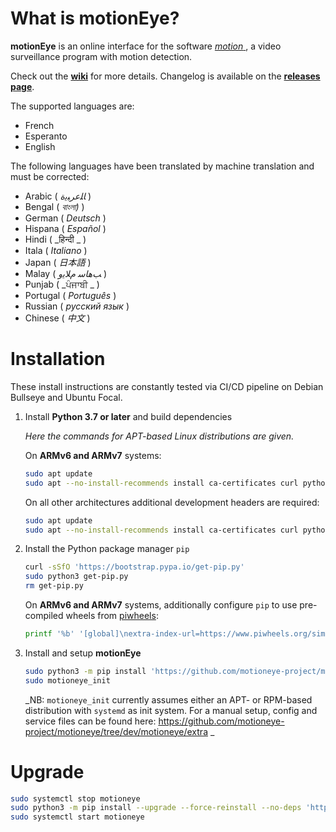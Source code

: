 # What is motionEye?

**motionEye** is an online interface for the software [ _motion_ ](https://motion-project.github.io/), a video surveillance program with motion detection.

Check out the [__wiki__](https://github.com/motioneye-project/motioneye/wiki) for more details. Changelog is available on the [__releases page__](https://github.com/motioneye-project/motioneye/releases).

The supported languages are:
* French
* Esperanto
* English

The following languages have been translated by machine translation and must be corrected:

* Arabic ( _ﺎﻠﻋﺮﺒﻳﺓ_ )
* Bengal ( _বাংলা)_ )
* German ( _Deutsch_ )
* Hispana ( _Español_ )
* Hindi ( _हिन्दी _ )
* Itala ( _Italiano_ )
* Japan ( _日本語_ )
* Malay ( _ﺐﻫﺎﺳ ﻡﻼﻳﻭ_ )
* Punjab ( _ਪੰਜਾਬੀ _ )
* Portugal ( _Português_ )
* Russian ( _русский язык_ )
* Chinese ( _中文_ )

# Installation

These install instructions are constantly tested via CI/CD pipeline on Debian Bullseye and Ubuntu Focal.

1. Install **Python 3.7 or later** and build dependencies

    _Here the commands for APT-based Linux distributions are given._

    On **ARMv6 and ARMv7** systems:
    ```sh
    sudo apt update
    sudo apt --no-install-recommends install ca-certificates curl python3 python3-distutils
    ```

    On all other architectures additional development headers are required:
    ```sh
    sudo apt update
    sudo apt --no-install-recommends install ca-certificates curl python3 python3-dev libcurl4-openssl-dev gcc libssl-dev
    ```

2. Install the Python package manager `pip`
    ```sh
    curl -sSfO 'https://bootstrap.pypa.io/get-pip.py'
    sudo python3 get-pip.py
    rm get-pip.py
    ```

    On **ARMv6 and ARMv7** systems, additionally configure `pip` to use pre-compiled wheels from [piwheels](https://piwheels.org/):
    ```sh
    printf '%b' '[global]\nextra-index-url=https://www.piwheels.org/simple/\n' | sudo tee /etc/pip.conf > /dev/null
    ```

3. Install and setup **motionEye**
    ```sh
    sudo python3 -m pip install 'https://github.com/motioneye-project/motioneye/archive/dev.tar.gz'
    sudo motioneye_init
    ```
    _NB: `motioneye_init` currently assumes either an APT- or RPM-based distribution with `systemd` as init system. For a manual setup, config and service files can be found here: <https://github.com/motioneye-project/motioneye/tree/dev/motioneye/extra> _

# Upgrade

```sh
sudo systemctl stop motioneye
sudo python3 -m pip install --upgrade --force-reinstall --no-deps 'https://github.com/motioneye-project/motioneye/archive/dev.tar.gz'
sudo systemctl start motioneye
```
